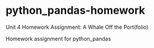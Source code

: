 # python_pandas-homework
Unit 4 Homework Assignment: A Whale Off the Port(folio)

Homework assignment for python_pandas
